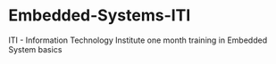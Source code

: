 # Embedded-Systems-ITI
ITI - Information Technology Institute one month training in Embedded System basics 